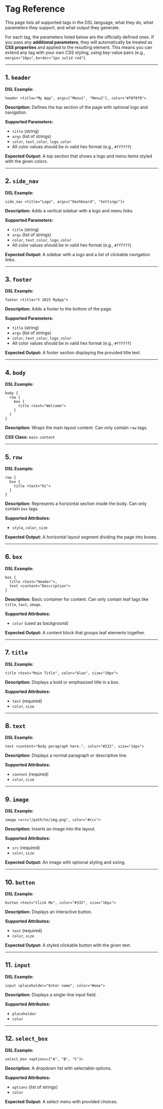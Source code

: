 # Tag Reference

This page lists all supported tags in the DSL language, what they do, what parameters they support, and what output they generate.

For each tag, the parameters listed below are the officially defined ones. If you pass any **additional parameters**, they will automatically be treated as **CSS properties** and applied to the resulting element. This means you can extend any tag with your own CSS styling, using key-value pairs (e.g., `margin="10px"`, `border="1px solid red"`).

---

## 1. `header`

**DSL Example:**

```dsl
header <title="My App", args=["Menu1", "Menu2"], color="#f0f0f0">
```

**Description:** Defines the top section of the page with optional logo and navigation.

**Supported Parameters:**

* `title` (string)
* `args` (list of strings)
* `color`, `text_color`, `logo_color`
* All color values should be in valid hex format (e.g., `#ffffff`)

**Expected Output:** A top section that shows a logo and menu items styled with the given colors.

---

## 2. `side_nav`

**DSL Example:**

```dsl
side_nav <title="Logo", args=["Dashboard", "Settings"]>
```

**Description:** Adds a vertical sidebar with a logo and menu links.

**Supported Parameters:**

* `title` (string)
* `args` (list of strings)
* `color`, `text_color`, `logo_color`
* All color values should be in valid hex format (e.g., `#ffffff`)

**Expected Output:** A sidebar with a logo and a list of clickable navigation links.

---

## 3. `footer`

**DSL Example:**

```dsl
footer <title="© 2025 MyApp">
```

**Description:** Adds a footer to the bottom of the page.

**Supported Parameters:**

* `title` (string)
* `args` (list of strings)
* `color`, `text_color`, `logo_color`
* All color values should be in valid hex format (e.g., `#ffffff`)

**Expected Output:** A footer section displaying the provided title text.

---

## 4. `body`

**DSL Example:**

```dsl
body {
  row {
    box {
      title <text="Welcome">
    }
  }
}
```

**Description:** Wraps the main layout content. Can only contain `row` tags.

**CSS Class:** `main-content`

---

## 5. `row`

**DSL Example:**

```dsl
row {
  box {
    title <text="Hi">
  }
}
```

**Description:** Represents a horizontal section inside the body. Can only contain `box` tags.

**Supported Attributes:**

* `style`, `color`, `size`

**Expected Output:** A horizontal layout segment dividing the page into boxes.

---

## 6. `box`

**DSL Example:**

```dsl
box {
  title <text="Header">,
  text <content="Description">
}
```

**Description:** Basic container for content. Can only contain leaf tags like `title`, `text`, `image`.

**Supported Attributes:**

* `color` (used as background)

**Expected Output:** A content block that groups leaf elements together.

---

## 7. `title`

**DSL Example:**

```dsl
title <text="Main Title", color="blue", size="20px">
```

**Description:** Displays a bold or emphasized title in a box.

**Supported Attributes:**

* `text` (required)
* `color`, `size`

---

## 8. `text`

**DSL Example:**

```dsl
text <content="Body paragraph here.", color="#222", size="14px">
```

**Description:** Displays a normal paragraph or descriptive line.

**Supported Attributes:**

* `content` (required)
* `color`, `size`

---

## 9. `image`

**DSL Example:**

```dsl
image <src="/path/to/img.png", color="#ccc">
```

**Description:** Inserts an image into the layout.

**Supported Attributes:**

* `src` (required)
* `color`, `size`

**Expected Output:** An image with optional styling and sizing.

---

## 10. `button`

**DSL Example:**

```dsl
button <text="Click Me", color="#333", size="16px">
```

**Description:** Displays an interactive button.

**Supported Attributes:**

* `text` (required)
* `color`, `size`

**Expected Output:** A styled clickable button with the given text.

---

## 11. `input`

**DSL Example:**

```dsl
input <placeholder="Enter name", color="#eee">
```

**Description:** Displays a single-line input field.

**Supported Attributes:**

* `placeholder`
* `color`

---

## 12. `select_box`

**DSL Example:**

```dsl
select_box <options=["A", "B", "C"]>
```

**Description:** A dropdown list with selectable options.

**Supported Attributes:**

* `options` (list of strings)
* `color`

**Expected Output:** A select menu with provided choices.

